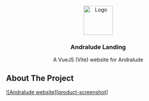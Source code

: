 <br />
<div align="center">
  <a href="public/assets/logo.svg">
    <img src="images/logo.png" alt="Logo" width="80" height="80">
  </a>

  <h3 align="center">Andralude Landing</h3>

  <p align="center">
    A VueJS (Vite) website for Andralude
  </p>
</div>

## About The Project

[![Andralude website][product-screenshot]](screenshot.png)